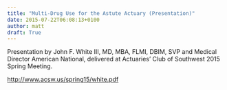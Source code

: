 ```yaml
---
title: "Multi-Drug Use for the Astute Actuary (Presentation)"
date: 2015-07-22T06:08:13+0100
author: matt
draft: True
---
```

Presentation by John F. White III, MD, MBA, FLMI, DBIM, SVP and Medical Director American National, delivered at Actuaries’ Club of Southwest 2015 Spring Meeting.

http://www.acsw.us/spring15/white.pdf

